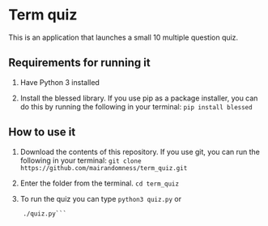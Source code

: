 # Term quiz

This is an application that launches a small 10 multiple question quiz.

## Requirements for running it

1. Have Python 3 installed

2. Install the blessed library. If you use pip as a package installer, you can do this by running the following in your terminal:
``` pip install blessed ```

## How to use it

1. Download the contents of this repository. If you use git, you can run the following in your terminal:
```git clone https://github.com/mairandomness/term_quiz.git```

2. Enter the folder from the terminal.
```cd term_quiz```

3. To run the quiz you can type
```python3 quiz.py```
    or
```chmod +x quiz.py
    ./quiz.py```


